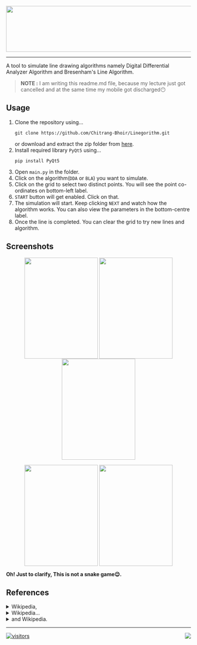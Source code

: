 <p align="center">
<img align="center" width="537" height="125" src='https://github.com/Chitrang-Bhoir/Linegorithm/blob/main/logo.png'>
</p>

---
A tool to simulate line drawing algorithms namely Digital Differential Analyzer Algorithm and Bresenham's Line Algorithm.

>**NOTE :** I am writing this readme.md file, because my lecture just got cancelled and at the same time my mobile got discharged:no_mouth:

## Usage
1. Clone the repository using... 
    ```shell
    git clone https://github.com/Chitrang-Bhoir/Linegorithm.git
    ```
   or download and extract the zip folder from [here](https://github.com/Chitrang-Bhoir/Linegorithm).
2. Install required library `PyQt5` using...
    ```shell
    pip install PyQt5
    ```
3. Open `main.py` in the folder.
4. Click on the algorithm(`DDA` or `BLA`) you want to simulate.
5. Click on the grid to select two distinct points. You will see the point co-ordinates on bottom-left label.
6. `START` button will get enabled. Click on that.
7. The simulation will start. Keep clicking `NEXT` and watch how the algorithm works. You can also view the parameters in the bottom-centre label.
8. Once the line is completed. You can clear the grid to try new lines and algorithm.

## Screenshots
<p align="center">
<img align="center" width="200" height="275" src='https://github.com/Chitrang-Bhoir/Linegorithm/blob/main/ss/initwin.png'>
<img align="center" width="200" height="275" src='https://github.com/Chitrang-Bhoir/Linegorithm/blob/main/ss/selpt1.png'>
<img align="center" width="200" height="275" src='https://github.com/Chitrang-Bhoir/Linegorithm/blob/main/ss/selpt2.png'>
<p>
<p align="center">
<img align="center" width="200" height="275" src='https://github.com/Chitrang-Bhoir/Linegorithm/blob/main/ss/midway.png'>
<img align="center" width="200" height="275" src='https://github.com/Chitrang-Bhoir/Linegorithm/blob/main/ss/line.png'>
  
__Oh! Just to clarify, This is not a snake game:wink:.__
</p>

## References
<details>
  <summary>Wikipedia,</summary>
  https://en.wikipedia.org/wiki/Line_drawing_algorithm
</details>
<details>
  <summary>Wikipedia...</summary>
  https://en.wikipedia.org/wiki/Digital_differential_analyzer_(graphics_algorithm)
</details>
<details>
  <summary>and Wikipedia.</summary>
  https://en.wikipedia.org/wiki/Bresenham%27s_line_algorithm
</details>

---
[![visitors](https://visitor-badge.glitch.me/badge?page_id=chitrang-bhoir.linegorithm&left_color=black&right_color=lime)](https://github.com/Chitrang-Bhoir/Linegorithm/)
<a href="https://github.com/Chitrang-Bhoir" alt="https://github.com/Chitrang-Bhoir"><img align="right" src="https://img.shields.io/static/v1?style=for-the-badge&label=CREATED%20BY&message=CHITRANG&color=0ad37"></a>
